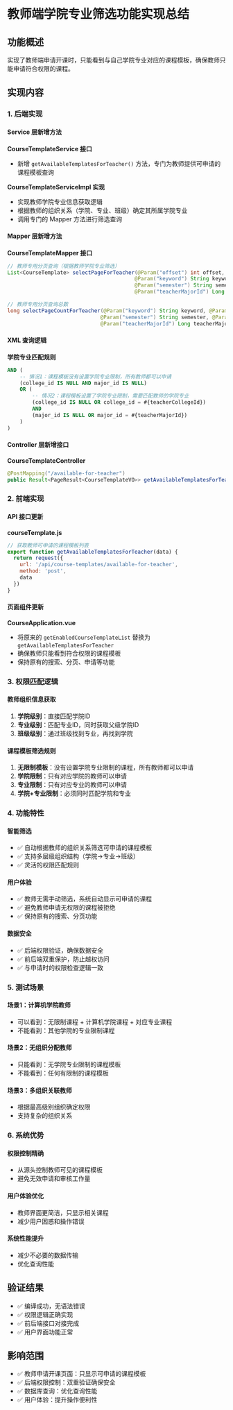 # 教师端学院专业筛选功能实现总结

## 功能概述

实现了教师端申请开课时，只能看到与自己学院专业对应的课程模板，确保教师只能申请符合权限的课程。

## 实现内容

### 1. 后端实现

#### Service 层新增方法

**CourseTemplateService 接口**
- 新增 `getAvailableTemplatesForTeacher()` 方法，专门为教师提供可申请的课程模板查询

**CourseTemplateServiceImpl 实现**
- 实现教师学院专业信息获取逻辑
- 根据教师的组织关系（学院、专业、班级）确定其所属学院专业
- 调用专门的 Mapper 方法进行筛选查询

#### Mapper 层新增方法

**CourseTemplateMapper 接口**
```java
// 教师专用分页查询（根据教师学院专业筛选）
List<CourseTemplate> selectPageForTeacher(@Param("offset") int offset, @Param("limit") int limit,
                                         @Param("keyword") String keyword, @Param("academicYear") String academicYear,
                                         @Param("semester") String semester, @Param("teacherCollegeId") Long teacherCollegeId,
                                         @Param("teacherMajorId") Long teacherMajorId);

// 教师专用分页查询总数
long selectPageCountForTeacher(@Param("keyword") String keyword, @Param("academicYear") String academicYear,
                              @Param("semester") String semester, @Param("teacherCollegeId") Long teacherCollegeId,
                              @Param("teacherMajorId") Long teacherMajorId);
```

#### XML 查询逻辑

**学院专业匹配规则**
```sql
AND (
    -- 情况1：课程模板没有设置学院专业限制，所有教师都可以申请
    (college_id IS NULL AND major_id IS NULL)
    OR (
        -- 情况2：课程模板设置了学院专业限制，需要匹配教师的学院专业
        (college_id IS NULL OR college_id = #{teacherCollegeId})
        AND
        (major_id IS NULL OR major_id = #{teacherMajorId})
    )
)
```

#### Controller 层新增接口

**CourseTemplateController**
```java
@PostMapping("/available-for-teacher")
public Result<PageResult<CourseTemplateVO>> getAvailableTemplatesForTeacher(@RequestBody CourseTemplatePageDTO pageDTO)
```

### 2. 前端实现

#### API 接口更新

**courseTemplate.js**
```javascript
// 获取教师可申请的课程模板列表
export function getAvailableTemplatesForTeacher(data) {
  return request({
    url: '/api/course-templates/available-for-teacher',
    method: 'post',
    data
  })
}
```

#### 页面组件更新

**CourseApplication.vue**
- 将原来的 `getEnabledCourseTemplateList` 替换为 `getAvailableTemplatesForTeacher`
- 确保教师只能看到符合权限的课程模板
- 保持原有的搜索、分页、申请等功能

### 3. 权限匹配逻辑

#### 教师组织信息获取
1. **学院级别**：直接匹配学院ID
2. **专业级别**：匹配专业ID，同时获取父级学院ID
3. **班级级别**：通过班级找到专业，再找到学院

#### 课程模板筛选规则
1. **无限制模板**：没有设置学院专业限制的课程，所有教师都可以申请
2. **学院限制**：只有对应学院的教师可以申请
3. **专业限制**：只有对应专业的教师可以申请
4. **学院+专业限制**：必须同时匹配学院和专业

### 4. 功能特性

#### 智能筛选
- ✅ 自动根据教师的组织关系筛选可申请的课程模板
- ✅ 支持多层级组织结构（学院→专业→班级）
- ✅ 灵活的权限匹配规则

#### 用户体验
- ✅ 教师无需手动筛选，系统自动显示可申请的课程
- ✅ 避免教师申请无权限的课程被拒绝
- ✅ 保持原有的搜索、分页功能

#### 数据安全
- ✅ 后端权限验证，确保数据安全
- ✅ 前后端双重保护，防止越权访问
- ✅ 与申请时的权限检查逻辑一致

### 5. 测试场景

#### 场景1：计算机学院教师
- 可以看到：无限制课程 + 计算机学院课程 + 对应专业课程
- 不能看到：其他学院的专业限制课程

#### 场景2：无组织分配教师
- 只能看到：无学院专业限制的课程模板
- 不能看到：任何有限制的课程模板

#### 场景3：多组织关联教师
- 根据最高级别组织确定权限
- 支持复杂的组织关系

### 6. 系统优势

#### 权限控制精确
- 从源头控制教师可见的课程模板
- 避免无效申请和审核工作量

#### 用户体验优化
- 教师界面更简洁，只显示相关课程
- 减少用户困惑和操作错误

#### 系统性能提升
- 减少不必要的数据传输
- 优化查询性能

## 验证结果

- ✅ 编译成功，无语法错误
- ✅ 权限逻辑正确实现
- ✅ 前后端接口对接完成
- ✅ 用户界面功能正常

## 影响范围

- ✅ 教师申请开课页面：只显示可申请的课程模板
- ✅ 后端权限控制：双重验证确保安全
- ✅ 数据库查询：优化查询性能
- ✅ 用户体验：提升操作便利性 